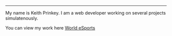 ---
My name is Keith Prinkey. I am a web developer working on several projects simulatenously. 


You can view my work here <a href="https://worldesports.app/">World eSports</a>
